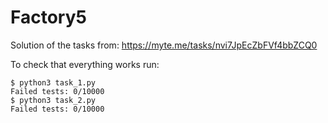 # Factory5

Solution of the tasks from: https://myte.me/tasks/nvi7JpEcZbFVf4bbZCQ0

To check that everything works run:

```
$ python3 task_1.py 
Failed tests: 0/10000
$ python3 task_2.py 
Failed tests: 0/10000

```
